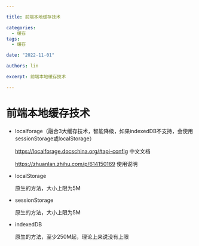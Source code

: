 ```yaml
---

title: 前端本地缓存技术

categories:
  - 缓存
tags:
  - 缓存

date: "2022-11-01"

authors: lin

excerpt: 前端本地缓存技术

---
```


# 前端本地缓存技术

- localforage（融合3大缓存技术，智能降级，如果indexedDB不支持，会使用sessionStorage或localStorage）

  https://localforage.docschina.org/#api-config 中文文档

  https://zhuanlan.zhihu.com/p/614150169 使用说明

- localStorage

  原生的方法，大小上限为5M

- sessionStorage

  原生的方法，大小上限为5M

- indexedDB

  原生的方法，至少250M起，理论上来说没有上限





